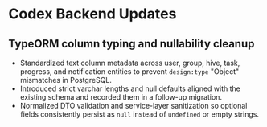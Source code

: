 # Codex Backend Updates

## TypeORM column typing and nullability cleanup
- Standardized text column metadata across user, group, hive, task, progress, and notification entities to prevent `design:type` "Object" mismatches in PostgreSQL.
- Introduced strict varchar lengths and null defaults aligned with the existing schema and recorded them in a follow-up migration.
- Normalized DTO validation and service-layer sanitization so optional fields consistently persist as `null` instead of `undefined` or empty strings.
